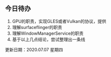 ## 今日待办



1. GPU的职责，实现GLES或者Vulkan的协议，提供
2. 理解surfaceflinger的职责
3. 理解WindowManagerService的职责
4. 基于以上几点结论，尝试整理出一条线



更新日期：2020.07.07 星期四

